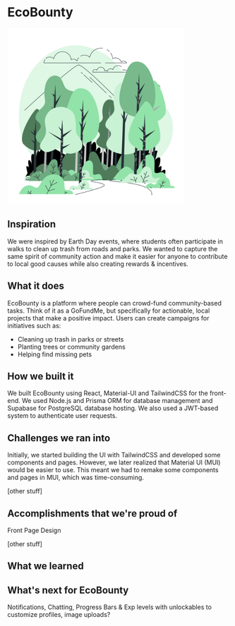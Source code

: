 # EcoBounty

<img src="/public/Forest-bro.svg" width="400" height="400">

## Inspiration

We were inspired by Earth Day events, where students often participate in walks to clean up trash from roads and parks. We wanted to capture the same spirit of community action and make it easier for anyone to contribute to local good causes while also creating rewards & incentives.


## What it does

EcoBounty is a platform where people can crowd-fund community-based tasks. Think of it as a GoFundMe, but specifically for actionable, local projects that make a positive impact. Users can create campaigns for initiatives such as:
- Cleaning up trash in parks or streets
- Planting trees or community gardens
- Helping find missing pets

## How we built it

We built EcoBounty using React, Material-UI and TailwindCSS for the front-end. We used Node.js and Prisma ORM for database management and Supabase for PostgreSQL database hosting. We also used a JWT-based system to authenticate user requests.


## Challenges we ran into

Initially, we started building the UI with TailwindCSS and developed some components and pages. However, we later realized that Material UI (MUI) would be easier to use. This meant we had to remake some components and pages in MUI, which was time-consuming.

[other stuff]


## Accomplishments that we're proud of

Front Page Design

[other stuff]

## What we learned



## What's next for EcoBounty

Notifications, Chatting, Progress Bars & Exp levels with unlockables to customize profiles, image uploads?
